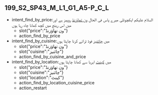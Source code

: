 ## 199_S2_SP43_M_L1_G1_A5-P_C_L
* intent_find_by_price:السلام علیکم ایکچوئلی میرے پاس فی الحال [ون تھاؤزنڈ](price) روپیز ہے اور میں اس رینج میں کچھ کھانا چاہ رہا ہوں
	- slot{"price":"ون تھاؤزنڈ"}
	- action_find_by_price
* intent_find_by_cuisine:میں [چائنیز](cuisine) فوڈ ٹرائے کرنا چاہتا ہوں
	- slot{"price":"ون تھاؤزنڈ"}
	- slot{"cuisine":"چائنیز"}
	- action_find_by_cuisine_and_price
* intent_find_by_location:میں [کینٹ](location) ایریا سے کھانا چاہتا ہوں
	- slot{"price":"ون تھاؤزنڈ"}
	- slot{"cuisine":"چائنیز"}
	- slot{"location":"کینٹ"}
	- action_find_by_location_cuisine_price
	- action_restart